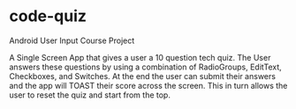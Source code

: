 # code-quiz
Android User Input Course Project

A Single Screen App that gives a user a 10 question tech quiz. The User answers these questions by using a combination of RadioGroups, EditText, Checkboxes, and Switches. At the end the user can submit their answers and the app will TOAST their score across the screen. This in turn allows the user to reset the quiz and start from the top.

